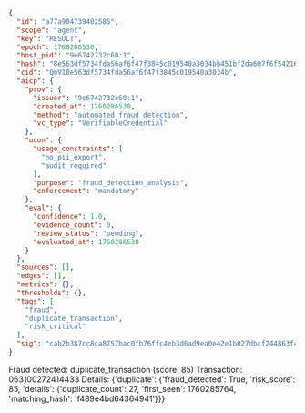 ```json
{
  "id": "a77a904739402585",
  "scope": "agent",
  "key": "RESULT",
  "epoch": 1760286530,
  "host_pid": "9e6742732c60:1",
  "hash": "8e563df5734fda56af6f47f3845c019540a3034bb451bf2da607f6f542164ba9",
  "cid": "QmV18e563df5734fda56af6f47f3845c019540a3034b",
  "aicp": {
    "prov": {
      "issuer": "9e6742732c60:1",
      "created_at": 1760286530,
      "method": "automated_fraud_detection",
      "vc_type": "VerifiableCredential"
    },
    "ucon": {
      "usage_constraints": [
        "no_pii_export",
        "audit_required"
      ],
      "purpose": "fraud_detection_analysis",
      "enforcement": "mandatory"
    },
    "eval": {
      "confidence": 1.0,
      "evidence_count": 0,
      "review_status": "pending",
      "evaluated_at": 1760286530
    }
  },
  "sources": [],
  "edges": [],
  "metrics": {},
  "thresholds": {},
  "tags": [
    "fraud",
    "duplicate_transaction",
    "risk_critical"
  ],
  "sig": "cab2b387cc8ca8757bac0fb76ffc4eb3d6ad9ea0e42e1b027dbcf244863f4139"
}
```

Fraud detected: duplicate_transaction (score: 85)
Transaction: 063100272414433
Details: {'duplicate': {'fraud_detected': True, 'risk_score': 85, 'details': {'duplicate_count': 27, 'first_seen': 1760285764, 'matching_hash': 'f489e4bd64364941'}}}